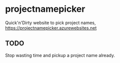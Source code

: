 # projectnamepicker
Quick'n'Dirty website to pick project names, https://projectnamepicker.azurewebsites.net

## TODO

Stop wasting time and pickup a project name already.
